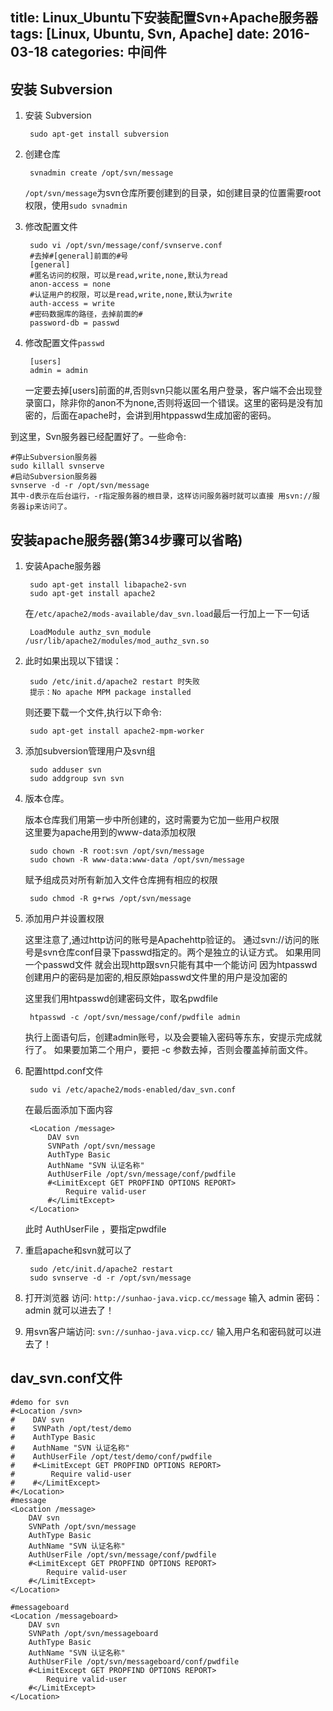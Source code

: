 title: Linux_Ubuntu下安装配置Svn+Apache服务器
tags: [Linux, Ubuntu, Svn, Apache]
date: 2016-03-18
categories: 中间件
---

## 安装 Subversion
1. 安装 Subversion

		sudo apt-get install subversion
<!-- more -->
2. 创建仓库
	
		svnadmin create /opt/svn/message
	`/opt/svn/message`为svn仓库所要创建到的目录，如创建目录的位置需要root权限，使用`sudo svnadmin`

3. 修改配置文件 

		sudo vi /opt/svn/message/conf/svnserve.conf
		#去掉#[general]前面的#号  
		[general]  
		#匿名访问的权限，可以是read,write,none,默认为read  
		anon-access = none
		#认证用户的权限，可以是read,write,none,默认为write  
		auth-access = write
		#密码数据库的路径，去掉前面的#  
		password-db = passwd

4. 修改配置文件`passwd`

		[users]  
		admin = admin
	一定要去掉[users]前面的#,否则svn只能以匿名用户登录，客户端不会出现登录窗口，除非你的anon不为none,否则将返回一个错误。这里的密码是没有加密的，后面在apache时，会讲到用htppasswd生成加密的密码。
	
到这里，Svn服务器已经配置好了。一些命令:

	#停止Subversion服务器
	sudo killall svnserve
	#启动Subversion服务器
	svnserve -d -r /opt/svn/message
	其中-d表示在后台运行，-r指定服务器的根目录，这样访问服务器时就可以直接 用svn://服务器ip来访问了。

## 安装apache服务器(第34步骤可以省略)
1. 安装Apache服务器
	
		sudo apt-get install libapache2-svn
		sudo apt-get install apache2

	在`/etc/apache2/mods-available/dav_svn.load`最后一行加上一下一句话
	
		LoadModule authz_svn_module /usr/lib/apache2/modules/mod_authz_svn.so

2. 此时如果出现以下错误：
	
		sudo /etc/init.d/apache2 restart 时失败 
		提示：No apache MPM package installed 
	则还要下载一个文件,执行以下命令:
	
		sudo apt-get install apache2-mpm-worker

3. 添加subversion管理用户及svn组
	
		sudo adduser svn
		sudo addgroup svn svn

4. 版本仓库。
	
	版本仓库我们用第一步中所创建的，这时需要为它加一些用户权限<br/>
	这里要为apache用到的www-data添加权限
		
		sudo chown -R root:svn /opt/svn/message
		sudo chown -R www-data:www-data /opt/svn/message
	赋予组成员对所有新加入文件仓库拥有相应的权限
		
		sudo chmod -R g+rws /opt/svn/message

5. 添加用户并设置权限
	
	这里注意了,通过http访问的账号是Apachehttp验证的。
	通过svn://访问的账号是svn仓库conf目录下passwd指定的。两个是独立的认证方式。
	如果用同一个passwd文件 就会出现http跟svn只能有其中一个能访问
	因为htpasswd创建用户的密码是加密的,相反原始passwd文件里的用户是没加密的

	这里我们用htpasswd创建密码文件，取名pwdfile
	
		htpasswd -c /opt/svn/message/conf/pwdfile admin
	执行上面语句后，创建admin账号，以及会要输入密码等东东，安提示完成就行了。
	如果要加第二个用户，要把 -c 参数去掉，否则会覆盖掉前面文件。

6. 配置httpd.conf文件

		sudo vi /etc/apache2/mods-enabled/dav_svn.conf
	在最后面添加下面内容
		
		<Location /message>
			DAV svn
			SVNPath /opt/svn/message
			AuthType Basic
			AuthName "SVN 认证名称"
			AuthUserFile /opt/svn/message/conf/pwdfile
			#<LimitExcept GET PROPFIND OPTIONS REPORT>
				Require valid-user
			#</LimitExcept>
		</Location>


	此时 AuthUserFile ，要指定pwdfile

7. 重启apache和svn就可以了
	
		sudo /etc/init.d/apache2 restart
		sudo svnserve -d -r /opt/svn/message


8. 打开浏览器 访问: `http://sunhao-java.vicp.cc/message` 输入 admin 密码：admin 就可以进去了！
9. 用svn客户端访问: `svn://sunhao-java.vicp.cc/`  输入用户名和密码就可以进去了！



## dav_svn.conf文件

	#demo for svn
	#<Location /svn>
	#    DAV svn
	#    SVNPath /opt/test/demo 
	#    AuthType Basic
	#    AuthName "SVN 认证名称"
	#    AuthUserFile /opt/test/demo/conf/pwdfile
	#    #<LimitExcept GET PROPFIND OPTIONS REPORT>
	#        Require valid-user
	#    #</LimitExcept>
	#</Location>
	#message
	<Location /message>
	    DAV svn
	    SVNPath /opt/svn/message
	    AuthType Basic
	    AuthName "SVN 认证名称"
	    AuthUserFile /opt/svn/message/conf/pwdfile
	    #<LimitExcept GET PROPFIND OPTIONS REPORT>
	        Require valid-user
	    #</LimitExcept>
	</Location>
	
	#messageboard
	<Location /messageboard>
	    DAV svn
	    SVNPath /opt/svn/messageboard
	    AuthType Basic
	    AuthName "SVN 认证名称"
	    AuthUserFile /opt/svn/messageboard/conf/pwdfile
	    #<LimitExcept GET PROPFIND OPTIONS REPORT>
	        Require valid-user
	    #</LimitExcept>
	</Location>